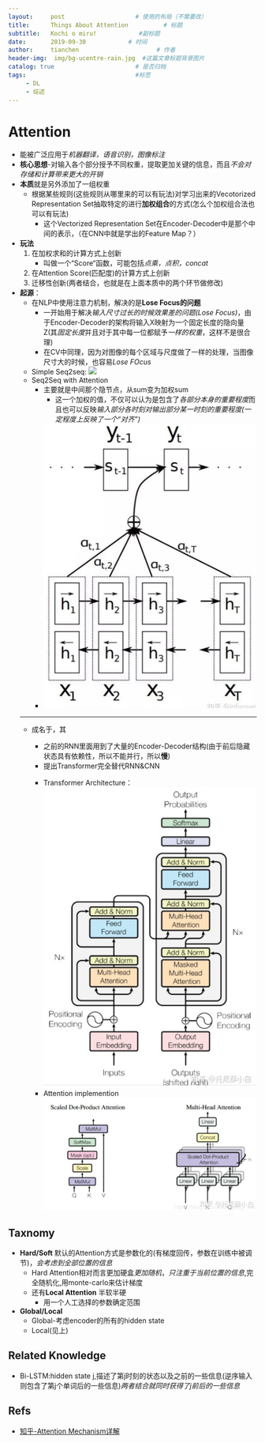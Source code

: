 ```yaml
---
layout:     post                    # 使用的布局（不需要改）
title:      Things About Attention          # 标题 
subtitle:   Kochi o miru!            #副标题
date:       2019-09-30            # 时间
author:     tianchen                      # 作者
header-img:  img/bg-ucentre-rain.jpg  #这篇文章标题背景图片  
catalog: true                       # 是否归档
tags:                               #标签
     - DL
     - 综述
---
```


# Attention
* 能被广泛应用于*机器翻译，语音识别，图像标注*
* **核心思想**-对输入各个部分授予不同权重，提取更加关键的信息，而且*不会对存储和计算带来更大的开销*
* **本质**就是另外添加了一组权重
    * 根据某些规则(这些规则从哪里来的可以有玩法)对学习出来的Vecotorized Representation Set抽取特定的进行**加权组合**的方式(怎么个加权组合法也可以有玩法)
        * 这个Vectorized Representation Set在Encoder-Decoder中是那个中间的表示，（在CNN中就是学出的Feature Map？）
* **玩法**
    1. 在加权求和的计算方式上创新
        * 叫做一个“Score“函数，可能包括*点乘，点积，concat*
    2. 在Attention Score(匹配度)的计算方式上创新
    3. 迁移性创新(两者结合，也就是在上面本质中的两个环节做修改)
* **起源**：
    - 在NLP中使用注意力机制，解决的是**Lose Focus的问题**
        * 一开始用于解决*输入尺寸过长的时候效果差的问题(Lose Focus)*，由于Encoder-Decoder的架构将输入X映射为一个固定长度的隐向量Z(其*固定长度*并且对于其中每一位都赋予*一样的权重*，这样不是很合理)
        * 在CV中同理，因为对图像的每个区域与尺度做了一样的处理，当图像尺寸大的时候，也容易*Lose FOcus*
    * Simple Seq2seq: ![](https://pic3.zhimg.com/80/v2-d0ac5d94a479971f134290c4b93d8cee_hd.jpg)
    * Seq2Seq with Attention
        * 主要就是中间那个隐节点，从sum变为加权sum
            * 这一个加权的值，不仅可以认为是包含了*各部分本身的重要程度*而且也可以反映*输入部分各时刻对输出部分某一时刻的重要程度(一定程度上反映了一个“对齐”)*
        * ![](https://github.com/A-suozhang/MyPicBed/raw/master/img/20190930102855.png)
    ---
    * 成名于<Attention Is All You Need>，其
        - 之前的RNN里面用到了大量的Encoder-Decoder结构(由于前后隐藏状态具有依赖性，所以不能并行，所以**慢**) 
        - 提出Transformer完全替代RNN&CNN
        * Transformer Architecture：![](https://github.com/A-suozhang/MyPicBed/raw/master/img/20190928224114.png)
        * Attention implemention ![](https://github.com/A-suozhang/MyPicBed/raw/master/img/20190928224243.png)
## Taxnomy
* **Hard/Soft** 默认的Attention方式是参数化的(有梯度回传，参数在训练中被调节)，*会考虑到全部位置的信息*
    * Hard Attention相对而言更加硬盒*更加随机*，*只注重于当前位置的信息*,完全随机化,用monte-carlo来估计梯度
    * 还有**Local Attention** 半软半硬 
        * 用一个人工选择的参数确定范围
* **Global/Local**
    * Global-考虑encoder的所有的hidden state
    * Local(见上)

## Related Knowledge
* Bi-LSTM:hidden state j,描述了第j时刻的状态以及之前的一些信息(逆序输入则包含了第j个单词后的一些信息)*两者结合就同时获得了j前后的一些信息*



## Refs
* [知乎-Attention Mechanism详解](https://zhuanlan.zhihu.com/p/57501837)

